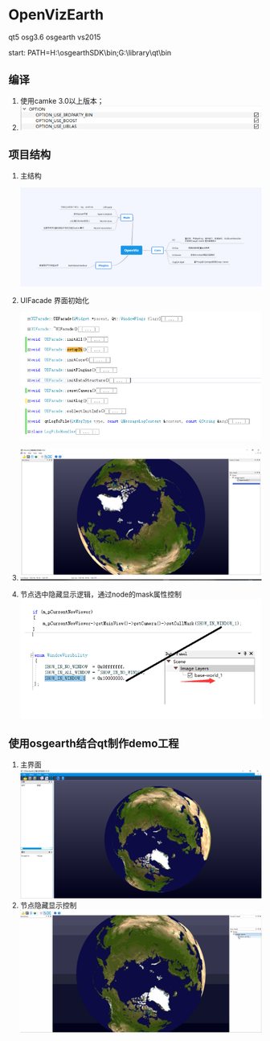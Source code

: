 # OpenVizEarth
qt5 osg3.6 osgearth vs2015

start: PATH=H:\osgearthSDK\bin;G:\library\qt\bin



## 编译

1. 使用camke 3.0以上版本；
2. ![编译选项](./screenshot/cmake-options.png)



## 项目结构

1. 主结构

   ![主结构](./screenshot/structure.png)

2. UIFacade 界面初始化

   ![界面初始化](./screenshot/UIFacade.png)

3. ![节点树管理](./screenshot/tree-manager.png)

4. 节点选中隐藏显示逻辑，通过node的mask属性控制![编译选项](./screenshot/itemshowhide.png)





## 使用osgearth结合qt制作demo工程

1. 主界面![主界面](./screenshot/mainwindow.png)
2. 节点隐藏显示控制![主界面](./screenshot/treeShowhideVideo.gif)

